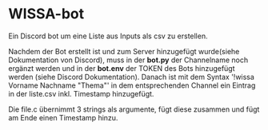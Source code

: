 # WISSA-bot
Ein Discord bot um eine Liste aus Inputs als csv zu erstellen.

Nachdem der Bot erstellt ist und zum Server hinzugefügt wurde(siehe Dokumentation von Discord), muss in der <b>bot.py</b> der Channelname noch ergänzt werden und in der <b>bot.env</b> der TOKEN des Bots hinzugefügt werden (siehe Discord Dokumentation).
Danach ist mit dem Syntax '!wissa Vorname Nachname "Thema"' in dem entsprechenden Channel ein Eintrag in der liste.csv inkl. Timestamp hinzugefügt.

Die file.c übernimmt 3 strings als argumente, fügt diese zusammen und fügt am Ende einen Timestamp hinzu.
